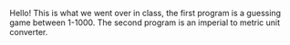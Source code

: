 Hello! This is what we went over in class, the first program is a guessing game between 1-1000. The second program is an imperial to metric unit converter.
